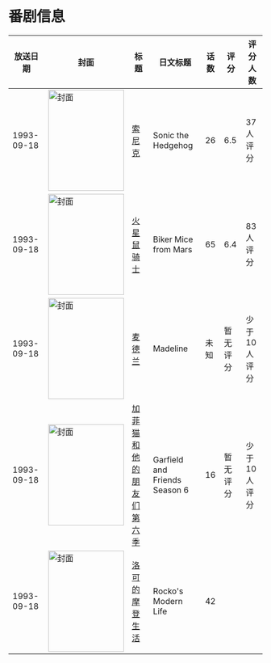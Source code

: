 # 番剧信息

|放送日期|封面|标题|日文标题|话数|评分|评分人数|
|---|---|---|---|---|---|---|
|1993-09-18|<img src="//lain.bgm.tv/pic/cover/c/60/7a/36122_42eis.jpg" alt="封面" style="width:150px;height:200px;object-fit:cover;">|[索尼克](https://bangumi.tv/subject/36122)|Sonic the Hedgehog|26|6.5|37人评分|
|1993-09-18|<img src="//lain.bgm.tv/pic/cover/c/b2/e2/44678_7IG1j.jpg" alt="封面" style="width:150px;height:200px;object-fit:cover;">|[火星鼠骑士](https://bangumi.tv/subject/44678)|Biker Mice from Mars|65|6.4|83人评分|
|1993-09-18|<img src="//lain.bgm.tv/pic/cover/c/4b/c7/103487_nK92u.jpg" alt="封面" style="width:150px;height:200px;object-fit:cover;">|[麦德兰](https://bangumi.tv/subject/103487)|Madeline|未知|暂无评分|少于10人评分|
|1993-09-18|<img src="//lain.bgm.tv/pic/cover/c/9f/a9/459595_RMEhR.jpg" alt="封面" style="width:150px;height:200px;object-fit:cover;">|[加菲猫和他的朋友们 第六季](https://bangumi.tv/subject/459595)|Garfield and Friends Season 6|16|暂无评分|少于10人评分|
|1993-09-18|<img src="//lain.bgm.tv/pic/cover/c/7c/13/506552_Wowr6.jpg" alt="封面" style="width:150px;height:200px;object-fit:cover;">|[洛可的摩登生活](https://bangumi.tv/subject/506552)|Rocko's Modern Life|42|||
